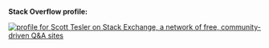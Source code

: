 <!-- <picture>
  <source media="(prefers-color-scheme: dark)" srcset="https://crd.so/i/scotttesler?dark" />
  <source media="(prefers-color-scheme: light)" srcset="https://crd.so/i/scotttesler" />
  <img src="https://crd.so/i/scotttesler?dark" alt="scotttesler’s GitHub image" />
</picture> -->

**Stack Overflow profile:**

<a href="https://stackexchange.com/users/1392725">
  <picture>
    <source media="(prefers-color-scheme: dark)" srcset="https://stackexchange.com/users/flair/1392725.png?theme=dark" />
    <source media="(prefers-color-scheme: light)" srcset="https://stackexchange.com/users/flair/1392725.png" />
    <img src="https://stackexchange.com/users/flair/1392725.png" alt="profile for Scott Tesler on Stack Exchange, a network of free, community-driven Q&amp;A sites" title="profile for Scott Tesler on Stack Exchange, a network of free, community-driven Q&amp;A sites" />
  </picture>
</a>

<!--
**Programmer joke:**

![Jokes Card](https://readme-jokes.vercel.app/api)
-->
